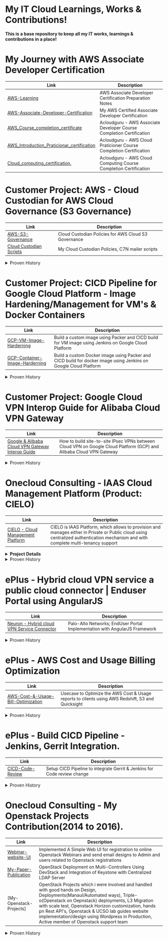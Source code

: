 # My IT Cloud Learnings, Works & Contributions!
**This is a base repository to keep all my IT works, learnings & contributions in a place!**

# My Journey with AWS Associate Developer Certification

| Link | Description |
|-------------|-------------|
| [AWS-Learning](https://github.com/sahanasj/aws-learnings)<br> | AWS Associate Developer Certification Preparation Notes  |
| [AWS-Associate-Developer-Certification](https://github.com/sahanasj/my-cloud-works/blob/master/My-Work-Efforts-Recognized/Certifications/SahanaJSJ-AWS-Associate-Developer-Cert.PNG)<br> | My AWS Certified Associate Developer Certification  |
| [AWS_Course_completion_certificate](https://github.com/sahanasj/aws-learnings)<br> | Acloudguru - AWS Associate Developer Course Completion Certification  |
| [AWS_Introduction_Praticionar_certification](https://github.com/sahanasj/aws-learnings)<br> | Acloudguru - AWS Cloud Praticioner Course Completion Certification |
| [Cloud_computing_certification.](https://github.com/sahanasj/aws-learnings)<br> |  Acloudguru - AWS Cloud Computing Course Completion Certification  |

# Customer Project: AWS - Cloud Custodian for AWS Cloud Governance (S3 Governance)

| Link | Description |
|-------------|-------------|
| [AWS-S3-Governance](https://github.com/sahanasj/Lincoln-AWS-S3-Cloud-Governance-using-AWS-Config)<br> | Cloud Custodian Policies for AWS Cloud S3 Governance |
| [Cloud Custodian Scripts](https://github.com/sahanasj/cloudcustodian-policies)<br> | My Cloud Custodian Policies, C7N mailer scripts  |

<details>
  <summary>Proven History</summary>
  <br>
  <b>Sucessfully Delivered Work and Customer Demo with appreciation</b>
   <br>
  <img src="https://github.com/sahanasj/my-cloud-works/blob/master/My-Work-Efforts-Recognized/AWS/AWS%20-%20Lincoln%20Finance%20Group/AWS-Lincoln-Finance-Project-Email-2.PNG">
  <img src="https://github.com/sahanasj/my-cloud-works/blob/master/My-Work-Efforts-Recognized/AWS/AWS%20-%20Lincoln%20Finance%20Group/AWS-Lincoln-Finance-Project-Email.PNG">
  <img src="https://github.com/sahanasj/my-cloud-works/blob/master/My-Work-Efforts-Recognized/AWS/AWS%20-%20Lincoln%20Finance%20Group/AWS-Lincoln-Finance-Project-Demo-Email.PNG">
</details>
 
# Customer Project: CICD Pipeline for Google Cloud Platform - Image Hardening/Management for VM's & Docker Containers
| Link | Description |
|-------------|-------------|
| [GCP-VM-Image-Harderning](https://github.com/sahanasj/ulta-gcp-image-hardening)<br> |  Build a custom image using Packer and CICD build for VM image using Jenkins on Google Cloud Platform |
| [GCP-Container-Image-Harderning](https://github.com/sahanasj/ulta-gcp-docker-image-with-packer)<br> |  Build a custom Docker image using Packer and CICD build for docker image using Jenkins on Google Cloud Platform |

<details>
  <summary>Proven History</summary>
  <img src="https://github.com/sahanasj/my-cloud-works/blob/master/My-Work-Efforts-Recognized/Google%20Cloud%20Platform/GCP-Image-Hardening.PNG">
  <br>
  <br>
  <img src="https://github.com/sahanasj/my-cloud-works/blob/master/My-Work-Efforts-Recognized/Google%20Cloud%20Platform/GCP-Image-Hardening-Mail.PNG">
</details>

# Customer Project: Google Cloud VPN Interop Guide for Alibaba Cloud VPN Gateway
| Link | Description |
|-------------|-------------|
| [Google & Alibaba Cloud VPN Gateway Interop Guide](https://github.com/sahanasj/gcp-alibaba-vpn/blob/master/site-to-site.md)<br> | How to build site-to-site IPsec VPNs between Cloud VPN on Google Cloud Platform (GCP) and Alibaba Cloud VPN Gateway |

<details>
  <summary>Proven History</summary>
  <p>Note: This image can be zoomed to see the content</p>
  <img src="https://github.com/sahanasj/my-cloud-works/blob/master/My-Work-Efforts-Recognized/Google%20Cloud%20Platform/GCP-Alibaba-VPN-Guide-work-1.PNG" height="600" width="850";>
   <br>
   <br>
  <img src="https://github.com/sahanasj/my-cloud-works/blob/master/My-Work-Efforts-Recognized/Google%20Cloud%20Platform/GCP-Alibaba-VPN.PNG">
</details>

# Onecloud Consulting - IAAS Cloud Management Platform (Product: CIELO)

| Link | Description |
|-------------|-------------|
| [CIELO - Cloud Management Platform](https://github.com/ePlusPS/cielo-ui)<br> |  CIELO is IAAS Platform, which allows to provision and manages either in Private or Public cloud using centralized authentication mechanism and with complete multi-tenancy support |

<details>
  <summary><b>Project Details</b></summary>
  <p>Cielo, a new umbrella offering from OneCloud Consulting, lets you provision and manage a Infrastructure as a Service (IaaS) either in private or public cloud using centralized authentication mechanism and with complete multi-tenancy support. It aims at simplifying the task of creating a virtual data center and assigning resources to it. Connecting your virtual private cloud to any public cloud and performing your Day 2 Operations with the advanced Networking policies can be easily accomplished by using this end user portal.</p>
   <br>
  <summary><b>My Roles and responsibility</b></summary>
  <p><b>Role</b>: Software Development and Testing</p>
  <br>
  <p><b>Technologies</b>: Openstack, Django-Python, Rest API's, Frontend development, Hybrid clouds Integraion to UI(Private and public clouds)
  <br>
   <p><b>Duration/My contribution</b>: 1 and half year</p>
   <br>
    <b>Responsibility as a Fontend team member:</b>Customization of Openstack Horizon and building IAAS, Cloud management platform/tool based on the requirement with the good nowledge of Django(MVC framework) Python, JQuery, Javascript, AngularJs, Ajax, CRUD
operations,REST API's and deploying through CI/CD process.
   <br>
  <p><b>Challenges:</b> Frontend UI Designs and Development with functional modules for <b>three interface portals</b>
    <br>
    * Integrate LDAP/AD into Cielo UI.
     <br>
    * Validate, Analyze, Incorporate the Backend Cloud API's to Cielo UI.
     <br>
    * Part of a team to help for many sucessfull Demo's to customers.
     <br>
    * Daily stand-up/sync up call with USA team members.
     <br>
    * Co-ordinating regularly with Testing Person to fix the bugs
     <br>
    <summary><b>Appreciation</b></summary>
    * Recognized with good appreciation and bonus from management.
     <br>
    <summary><b>Thanksgiving</b></summary>
    Thanks to Management and my Mentor/Lead to gave me a such wonderful learnings/guidelines and opputunity to enhnace my skills in many areas.
</details>

<details>
  <summary>Proven History</summary> 
  <img src="https://github.com/sahanasj/my-cloud-works/blob/master/My-Work-Efforts-Recognized/CIELO%20%2B%20Neuron/CIELO-Appreciation-2-edited.PNG">
  <br>
  <br>
  <p>Note: This image can be zoomed to see the content</p>
  <img src="https://github.com/sahanasj/my-cloud-works/blob/master/My-Work-Efforts-Recognized/CIELO%20%2B%20Neuron/CIELO-Appreciation-3-edited.PNG">
  <br>
   <br>
  <img src="https://github.com/sahanasj/my-cloud-works/blob/master/My-Work-Efforts-Recognized/CIELO%20%2B%20Neuron/CIELO-Github-works.PNG">
   <br>
   <br>
  <p>As part of testing on UI and API's using POSTMAN tool</p>
  <img src="https://github.com/sahanasj/my-cloud-works/blob/master/My-Work-Efforts-Recognized/CIELO%20%2B%20Neuron/CEILO-Portal-Test.PNG">
</details>

# ePlus - Hybrid cloud VPN service a public cloud connector | Enduser Portal using AngularJS 

| Link | Description |
|-------------|-------------|
| [Neuron - Hybrid cloud VPN Service Connector](https://github.com/sahanasj/AWS-Cost-Usage-Optimization)<br> | Palo-Alto Networks; EndUser Portal Implementation with AngularJS Framework |

<details>
  <summary>Proven History</summary>
  <p>Note: This image can be zoomed to see the content</p>
  <img src="https://github.com/sahanasj/my-cloud-works/blob/master/My-Work-Efforts-Recognized/CIELO%20%2B%20Neuron/Neuron-Frontend-using-AngularJS.png">
<br>
  <br>
<img src="https://github.com/sahanasj/my-cloud-works/blob/master/My-Work-Efforts-Recognized/CIELO%20%2B%20Neuron/Neuron-Github-Records.PNG">
</details>

# ePlus - AWS Cost and Usage Billing Optimization
| Link | Description |
|-------------|-------------|
| [AWS-Cost-&-Usage-Bill-Optimization](https://github.com/sahanasj/AWS-Cost-Usage-Optimization)<br> | Usecase to Optimize the AWS Cost & Usage reports to clients using AWS Redshift, S3 and Quicksight |

<details>
  <summary>Proven History</summary>
  <img src="https://github.com/sahanasj/my-cloud-works/blob/master/My-Work-Efforts-Recognized/AWS/ePlus%20AWS%20Account%20%20-%20Cost%20%26%20Usage%20Billing%20Report%20Optimization/AWS-Cost-Optimization.PNG">
</details>


# ePlus - Build CICD Pipeline - Jenkins, Gerrit Integration.
| Link | Description |
|-------------|-------------|
| [CICD-Code-Review](https://github.com/ePlusPS/cicd101)<br> | Setup CICD Pipeline to integrate Gerrit & Jenkins for Code review change |

<details>
  <summary>Proven History</summary>
  <img src="https://github.com/sahanasj/my-cloud-works/blob/master/My-Work-Efforts-Recognized/Eplus%20-%20CICD%20Pipelines/CICD-Training-Content-Project.PNG">
  <br>
  <br>
  <img src="https://github.com/sahanasj/my-cloud-works/blob/master/My-Work-Efforts-Recognized/Eplus%20-%20CICD%20Pipelines/CICD-Gerrit-%26-Jekins-Labs.PNG">
  <br>
  <br>
  <p><b>CICD - Jenkins, Gitlab,Artifactory Installation & Integration </b></p>
  <img src="https://github.com/sahanasj/my-cloud-works/blob/master/My-Work-Efforts-Recognized/Eplus%20-%20CICD%20Pipelines/CICD-Jenkins-Gitlab-Artifactory.PNG">
</details>


# Onecloud Consulting - My Openstack Projects Contribution(2014 to 2016).
| Link | Description |
|-------------|-------------|
| [Webinar-website-UI](https://github.com/sahanasj/Webinar-website-UI)<br> | Implemented A Simple Web UI for registration to online Openstack Webinars and send email designs to Admin and users related to Openstack registrations |
| [My-Paper-Publication](http://researchpublish.com/journal/IJCSITR/Issue-3-July-2015-September-2015/30)<br> | OpenStack Deployment on Multi-Controllers Using DevStack and Integration of Keystone with Centralized LDAP Server |
| [My-Openstack-Projects]<br> | OpenStack Projects which i were involved and handled with good hands on Design, Deployments(Manaul/Automated ways), Triple-o(Openstack on Oepnstack) deployments, L3 Migration with scale test, Openstack Horizon customization, hands pn Rest API's, Openstack & UCSO lab guides website implementation/design using Wordpress in Production, Active member of Openstack support team |

<details>
  <summary>Proven History</summary>
  <p>Note: Image needs to be zoomed for more clarity</p>
  <p>Implemented OneCloud's Openstack Webinar responsive Website with the necessary functionalities using PHP, HTML5,CCS3, JQuery and automation scripts to handle the email tasks(mailChimp tool).</p>
  <br>
    <img src="https://github.com/sahanasj/my-cloud-works/blob/master/My-Work-Efforts-Recognized/CIELO%20%2B%20Neuron/Openstack-Projects.PNG">
  <br>
  <img src="https://github.com/sahanasj/my-cloud-works/blob/master/My-Work-Efforts-Recognized/CIELO%20%2B%20Neuron/Openstack-UCSO-Website-MAil.png">
  <br>
  <img src="https://github.com/sahanasj/my-cloud-works/blob/master/My-Work-Efforts-Recognized/CIELO%20%2B%20Neuron/Openstack-UCSO-Website-POD-Page.png"> 
</details>








